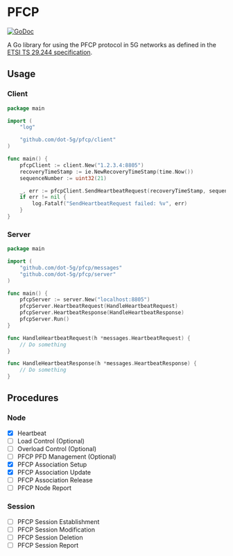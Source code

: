 # PFCP

[![GoDoc](https://godoc.org/github.com/dot-5g/pfcp?status.svg)](https://godoc.org/github.com/dot-5g/pfcp)


A Go library for using the PFCP protocol in 5G networks as defined in the [ETSI TS 29.244 specification](https://www.etsi.org/deliver/etsi_ts/129200_129299/129244/16.04.00_60/ts_129244v160400p.pdf). 

## Usage

### Client

```go
package main

import (
	"log"

	"github.com/dot-5g/pfcp/client"
)

func main() {
	pfcpClient := client.New("1.2.3.4:8805")
	recoveryTimeStamp := ie.NewRecoveryTimeStamp(time.Now())
	sequenceNumber := uint32(21)

	_, err := pfcpClient.SendHeartbeatRequest(recoveryTimeStamp, sequenceNumber)
	if err != nil {
		log.Fatalf("SendHeartbeatRequest failed: %v", err)
	}
}
```

### Server


```go
package main

import (
	"github.com/dot-5g/pfcp/messages"
	"github.com/dot-5g/pfcp/server"
)

func main() {
	pfcpServer := server.New("localhost:8805")
	pfcpServer.HeartbeatRequest(HandleHeartbeatRequest)
	pfcpServer.HeartbeatResponse(HandleHeartbeatResponse)
	pfcpServer.Run()
}

func HandleHeartbeatRequest(h *messages.HeartbeatRequest) {
	// Do something
}

func HandleHeartbeatResponse(h *messages.HeartbeatResponse) {
	// Do something
}

```

## Procedures

### Node

- [x] Heartbeat
- [ ] Load Control (Optional)
- [ ] Overload Control (Optional)
- [ ] PFCP PFD Management (Optional)
- [x] PFCP Association Setup
- [x] PFCP Association Update
- [ ] PFCP Association Release
- [ ] PFCP Node Report

### Session

- [ ] PFCP Session Establishment
- [ ] PFCP Session Modification
- [ ] PFCP Session Deletion
- [ ] PFCP Session Report

